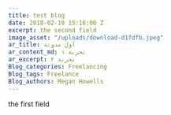 ```yaml
---
title: test blog
date: 2018-02-10 15:16:00 Z
excerpt: the second field
image_asset: "/uploads/download-d1fdfb.jpeg"
ar_title: أول مدونة
ar_content_md: تجربة ١
ar_excerpt: تجربة ٢
Blog_categories: Freelancing
Blog_tags: Freelance
Blog_authors: Megan Howells
---
```


the first field